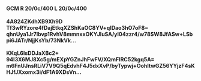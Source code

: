 #### GCM R 20/0c/400 L 20/0c/400
**4A824ZKdhXB9Xh9D**<br/>**Tf3wRYzore4fDajEtkqXZShKaOC8YV+qIDao3hO7oF8=**<br/>**qhnUya1Jr7lbvp1RvhV8mmnxxOKYJluSA/yl04zzr4/w78SW8JfASw+LSbpi6JATr/NjjKsYb/73NkVk...**<br/><br/>
**KKqL6lsDDJaXBc2+**<br/>**94I3X6MJ8Xc5g/mEXpYGZnJhFwFV/XQmFIRC52kgq5A=**<br/>**m6FnUJnsRLiV7V9Q5qEdvhF4J5dxXvP/byTypwj+OohItwGZ56YYjzF4sKHJfJXxomx3i/dF1A9XDsVn...**
